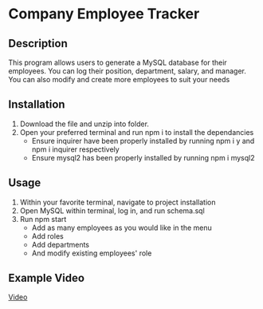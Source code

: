 # Company Employee Tracker

## Description

This program allows users to generate a MySQL database for their employees. You can log their position, department, salary, and manager. You can also modify and create more employees to suit your needs

## Installation

1. Download the file and unzip into folder. 
2. Open your preferred terminal and run npm i to install the dependancies
    + Ensure inquirer have been properly installed by running npm i y and npm i inquirer respectively
    + Ensure mysql2 has been properly installed by running npm i mysql2

## Usage

1. Within your favorite terminal, navigate to project installation
2. Open MySQL within terminal, log in, and run schema.sql
3. Run npm start
    + Add as many employees as you would like in the menu
    + Add roles
    + Add departments
    + And modify existing employees' role

## Example Video

[Video](https://youtu.be/rlRT2Tjp4qU)